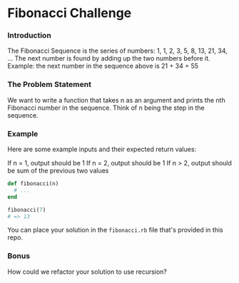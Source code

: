 # Fibonacci Challenge

### Introduction

The Fibonacci Sequence is the series of numbers:
 1, 1, 2, 3, 5, 8, 13, 21, 34, ...
The next number is found by adding up the two numbers before it.
Example: the next number in the sequence above is 21 + 34 = 55

### The Problem Statement

We want to write a function that takes n as an argument and prints
the nth Fibonacci number in the sequence. Think of n being the step in the sequence.

### Example

Here are some example inputs and their expected return values:

If n = 1, output should be 1
If n = 2, output should be 1
If n > 2, output should be sum of the previous two values

```ruby
def fibonacci(n)
  # ...
end

fibonacci(7)
# => 13
```

You can place your solution in the `fibonacci.rb` file that's provided in this repo.

### Bonus

How could we refactor your solution to use recursion?

